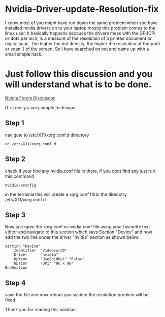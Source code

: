 # Nvidia-Driver-update-Resolution-fix

I know most of you might have run down the same problem when you have installed nvidia drivers on to your laptop mostly this problem comes to the linux user. it basically happens because the drivers mess with the DPI(DPI, or dots per inch, is a measure of the resolution of a printed document or digital scan. The higher the dot density, the higher the resolution of the print or scan. ) of the screen. So I have searched on net and came up with a small simple hack.


# Just follow this discussion and you will understand what is to be done.

[Nvidia Forum Discussion](https://forums.developer.nvidia.com/t/edid-issue/44370)

IT is really a very simple technique.
## Step 1

navigate to /etc/X11/xorg.conf.d directory
	
	cd /etc/X11/xorg.conf.d

## Step 2

check if your find any nvidia.conf file in there, if you dont find any just run this command 
	
	nvidia-xconfig 

in the terminal this will create a xorg.conf fill in the direcotry /etc/X11/xorg.conf.d

## Step 3

Now just open the xorg.conf or nvidia.conf file using your favourite text editor and navigate to this section which says Section "Device" and now add the two line under the driver "nvidia" section as shown below

	Section "Device"
	    Identifier  "Videocard0"
	    Driver      "nvidia"
		Option      "UseEdidDpi" "False"
		Option      "DPI" "96 x 96"
	EndSection

## Step 4

save the file and now reboot you system the resolution problem will be fixed.

Thank you for reading this solution
